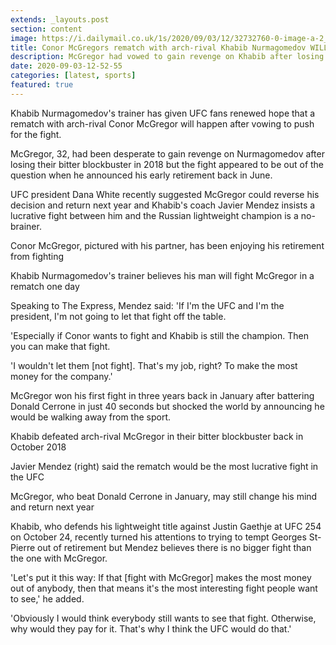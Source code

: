 ```yaml
---
extends: _layouts.post
section: content
image: https://i.dailymail.co.uk/1s/2020/09/03/12/32732760-0-image-a-2_1599133177904.jpg 
title: Conor McGregors rematch with arch-rival Khabib Nurmagomedov WILL happen, insists Javier Mendez 
description: McGregor had vowed to gain revenge on Khabib after losing their bitter blockbuster in 2018 but the fight appeared to be out of the question when he announced his early retirement in June. 
date: 2020-09-03-12-52-55 
categories: [latest, sports] 
featured: true 
--- 
```

Khabib Nurmagomedov's trainer has given UFC fans renewed hope that a rematch with arch-rival Conor McGregor will happen after vowing to push for the fight.

McGregor, 32, had been desperate to gain revenge on Nurmagomedov after losing their bitter blockbuster in 2018 but the fight appeared to be out of the question when he announced his early retirement back in June.

UFC president Dana White recently suggested McGregor could reverse his decision and return next year and Khabib's coach Javier Mendez insists a lucrative fight between him and the Russian lightweight champion is a no-brainer. 

Conor McGregor, pictured with his partner, has been enjoying his retirement from fighting

Khabib Nurmagomedov's trainer believes his man will fight McGregor in a rematch one day

Speaking to The Express, Mendez said: 'If I'm the UFC and I'm the president, I'm not going to let that fight off the table.

'Especially if Conor wants to fight and Khabib is still the champion. Then you can make that fight.

'I wouldn't let them [not fight]. That's my job, right? To make the most money for the company.'

McGregor won his first fight in three years back in January after battering Donald Cerrone in just 40 seconds but shocked the world by announcing he would be walking away from the sport. 

Khabib defeated arch-rival McGregor in their bitter blockbuster back in October 2018

Javier Mendez (right) said the rematch would be the most lucrative fight in the UFC

McGregor, who beat Donald Cerrone in January, may still change his mind and return next year

Khabib, who defends his lightweight title against Justin Gaethje at UFC 254 on October 24, recently turned his attentions to trying to tempt Georges St-Pierre out of retirement but Mendez believes there is no bigger fight than the one with McGregor. 

 'Let's put it this way: If that [fight with McGregor] makes the most money out of anybody, then that means it's the most interesting fight people want to see,' he added.

'Obviously I would think everybody still wants to see that fight. Otherwise, why would they pay for it. That's why I think the UFC would do that.'

